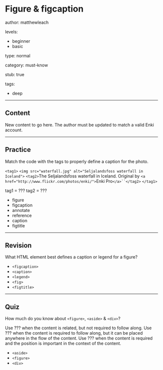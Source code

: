 # Figure & figcaption
author: matthewleach

levels:
  - beginner
  - basic

type: normal

category: must-know

stub: true


tags:
  - deep


---
## Content

New content to go here. The author must be updated to match a valid Enki account.

---
## Practice

Match the code with the tags to properly define a caption for the photo.

`<tag1>`
  `<img src="waterfall.jpg" alt="Seljalandsfoss waterfall in Iceland">`
  `<tag2>`The Seljalandsfoss waterfall in Iceland. Original by `<a href="http://www.flickr.com/photos/enki/">`Enki Pro`</a>``</tag2>`
`</tag1>`

tag1 = ???
tag2 = ???

* figure
* figcaption
* annotate
* reference
* caption
* figtitle


---
## Revision

What HTML element best defines a caption or legend for a figure?

* `<figcaption>`
* `<caption>`
* `<legend>`
* `<fig>`
* `<figtitle>`

---
## Quiz

How much do you know about `<figure>`, `<aside>` & `<div>`?

Use ??? when the content is related, but not required to follow along. 
Use ??? when the content is required to follow along, but it can be placed anywhere in the flow of the content. 
Use ??? when the content is required and the position is important in the context of the content.

* `<aside>`
* `<figure>`
* `<div>`

